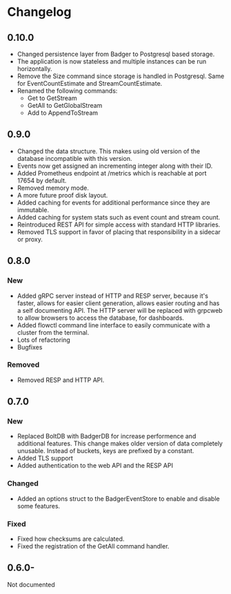 # Changelog

## 0.10.0

- Changed persistence layer from Badger to Postgresql based storage.
- The application is now stateless and multiple instances can be run horizontally.
- Remove the Size command since storage is handled in Postgresql. Same for EventCountEstimate and StreamCountEstimate.
- Renamed the following commands:
  - Get to GetStream
  - GetAll to GetGlobalStream
  - Add to AppendToStream
## 0.9.0

- Changed the data structure. This makes using old version of the database incompatible with this version.
- Events now get assigned an incrementing integer along with their ID.
- Added Prometheus endpoint at /metrics which is reachable at port 17654 by default.
- Removed memory mode.
- A more future proof disk layout.
- Added caching for events for additional performance since they are immutable.
- Added caching for system stats such as event count and stream count.
- Reintroduced REST API for simple access with standard HTTP libraries.
- Removed TLS support in favor of placing that responsibility in a sidecar or proxy.

## 0.8.0

### **New**

- Added gRPC server instead of HTTP and RESP server, because it's faster, allows for easier client generation, allows easier routing and has a self documenting API. The HTTP server will be replaced with grpcweb to allow browsers to access the database, for dashboards.
- Added flowctl command line interface to easily communicate with a cluster from the terminal.
- Lots of refactoring
- Bugfixes

### **Removed**

- Removed RESP and HTTP API.

## 0.7.0

### **New**

- Replaced BoltDB with BadgerDB for increase performence and additional features. This change makes older version of data completely unusable. Instead of buckets, keys are prefixed by a constant.
- Added TLS support
- Added authentication to the web API and the RESP API

### **Changed**

- Added an options struct to the BadgerEventStore to enable and disable some features.

### **Fixed**

- Fixed how checksums are calculated.
- Fixed the registration of the GetAll command handler.

## 0.6.0-

Not documented
